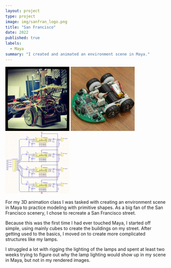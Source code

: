 ```yaml
---
layout: project
type: project
image: img/sanfran_logo.png
title: "San Francisco"
date: 2022
published: true
labels:
  - Maya
summary: "I created and animated an environment scene in Maya."
---
```


<div class="text-center p-4">
  <img width="200px" src="../img/micromouse/micromouse-robot.png" class="img-thumbnail" >
  <img width="200px" src="../img/micromouse/micromouse-robot-2.jpg" class="img-thumbnail" >
  <img width="200px" src="../img/micromouse/micromouse-circuit.png" class="img-thumbnail" >
</div>

For my 3D animation class I was tasked with creating an environment scene in Maya to practice modeling with primitive shapes.  As a big fan of the San Francisco scenery, I chose to recreate a San Francisco street.  

Because this was the first time I had ever touched Maya, I started off simple, using mainly cubes to create the buildings on my street.  After getting used to the basics, I moved on to create more complicated structures like my lamps.

I struggled a lot with rigging the lighting of the lamps and spent at least two weeks trying to figure out why the lamp lighting would show up in my scene in Maya, but not in my rendered images.
